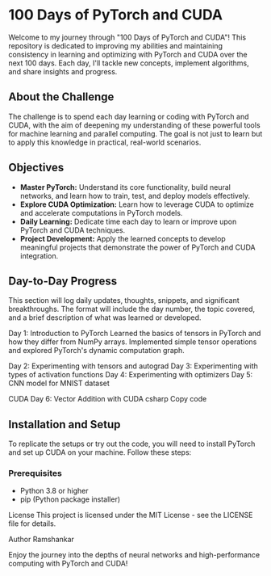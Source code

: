 # 100 Days of PyTorch and CUDA

Welcome to my journey through "100 Days of PyTorch and CUDA"! This repository is dedicated to improving my abilities and maintaining consistency in learning and optimizing with PyTorch and CUDA over the next 100 days. Each day, I'll tackle new concepts, implement algorithms, and share insights and progress.

## About the Challenge

The challenge is to spend each day learning or coding with PyTorch and CUDA, with the aim of deepening my understanding of these powerful tools for machine learning and parallel computing. The goal is not just to learn but to apply this knowledge in practical, real-world scenarios.

## Objectives

- **Master PyTorch:** Understand its core functionality, build neural networks, and learn how to train, test, and deploy models effectively.
- **Explore CUDA Optimization:** Learn how to leverage CUDA to optimize and accelerate computations in PyTorch models.
- **Daily Learning:** Dedicate time each day to learn or improve upon PyTorch and CUDA techniques.
- **Project Development:** Apply the learned concepts to develop meaningful projects that demonstrate the power of PyTorch and CUDA integration.

## Day-to-Day Progress

This section will log daily updates, thoughts, snippets, and significant breakthroughs. The format will include the day number, the topic covered, and a brief description of what was learned or developed.

Day 1: Introduction to PyTorch
Learned the basics of tensors in PyTorch and how they differ from NumPy arrays. Implemented simple tensor operations and explored PyTorch's dynamic computation graph.

Day 2: Experimenting with tensors and autograd
Day 3: Experimenting with types of activation functions
Day 4: Experimenting with optimizers
Day 5: CNN model for MNIST dataset

CUDA
Day 6: Vector Addition with CUDA
csharp
Copy code

## Installation and Setup

To replicate the setups or try out the code, you will need to install PyTorch and set up CUDA on your machine. Follow these steps:

### Prerequisites

- Python 3.8 or higher
- pip (Python package installer)


License
This project is licensed under the MIT License - see the LICENSE file for details.

Author
Ramshankar

Enjoy the journey into the depths of neural networks and high-performance computing with PyTorch and CUDA!
